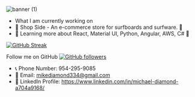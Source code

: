 ![banner (1)](https://user-images.githubusercontent.com/94988620/177406982-042a7311-c03e-42a3-b7d4-4b70e6378505.png)

- What I am currently working on
- 🔭 Shop Side -  An e-commerce store for surfboards and surfware. :ocean:
- 🌱 Learning more about React, Material UI, Python, Angular, AWS, C# :blue_book:


[![GitHub Streak](http://github-readme-streak-stats.herokuapp.com?user=mikeydgithub&theme=tokyonight&date_format=M%20j%5B%2C%20Y%5D)](https://git.io/streak-stats)

Follow me on GitHub [![GitHub followers](https://img.shields.io/github/followers/Naereen.svg?style=social&label=Follow&maxAge=2592000)](https://github.com/Naereen?tab=followers)



- :telephone_receiver: Phone Number: 954-295-9085 
- :email: Email: mikediamond334@gmail.com
- :ocean: LinkedIn Profile: https://www.linkedin.com/in/michael-diamond-a704a9168/




<!--
**mikeydgithub/mikeydgithub** is a ✨ _special_ ✨ repository because its `README.md` (this file) appears on your GitHub profile.

Here are some ideas to get you started:

- 🔭 I’m currently working on ...
- 🌱 I’m currently learning ...
- 👯 I’m looking to collaborate on ...
- 🤔 I’m looking for help with ...
- 💬 Ask me about ...
- 📫 How to reach me: ...
- 😄 Pronouns: ...
- ⚡ Fun fact: ...
-->

